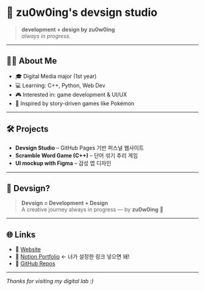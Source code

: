 # 🌱 zu0w0ing's devsign studio

> **development + design by zu0w0ing**  
> _always in progress._

---

## 👩‍💻 About Me

- 🎓 Digital Media major (1st year)
- 💻 Learning: C++, Python, Web Dev
- 🎮 Interested in: game development & UI/UX
- 🎨 Inspired by story-driven games like Pokémon

---

## 🛠️ Projects

- **Devsign Studio** – GitHub Pages 기반 퍼스널 웹사이트  
- **Scramble Word Game (C++)** – 단어 섞기 추리 게임  
- **UI mockup with Figma** – 감성 앱 디자인

---

## 🧠 Devsign?

> **Devsign = Development + Design**  
> A creative journey always in progress — by **zu0w0ing** 🌱

---

## 🌐 Links

- 🔗 [Website](https://zu0w0ing-devsign.github.io)  
- 📝 [Notion Portfolio](https://notion.so/your-link) ← 너가 설정한 링크 넣으면 돼!
- 🐙 [GitHub Repos](https://github.com/zu0w0ing-devsign)

---

_Thanks for visiting my digital lab :)_
